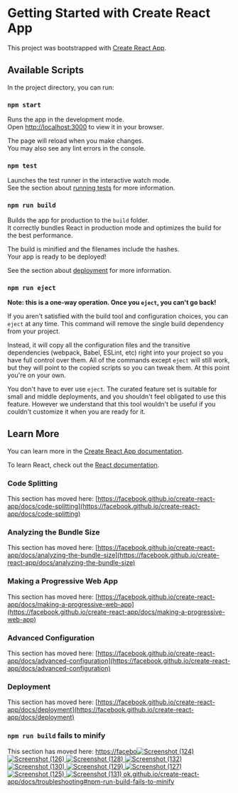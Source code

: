 # Getting Started with Create React App

This project was bootstrapped with [Create React App](https://github.com/facebook/create-react-app).

## Available Scripts

In the project directory, you can run:

### `npm start`

Runs the app in the development mode.\
Open [http://localhost:3000](http://localhost:3000) to view it in your browser.

The page will reload when you make changes.\
You may also see any lint errors in the console.

### `npm test`

Launches the test runner in the interactive watch mode.\
See the section about [running tests](https://facebook.github.io/create-react-app/docs/running-tests) for more information.

### `npm run build`

Builds the app for production to the `build` folder.\
It correctly bundles React in production mode and optimizes the build for the best performance.

The build is minified and the filenames include the hashes.\
Your app is ready to be deployed!

See the section about [deployment](https://facebook.github.io/create-react-app/docs/deployment) for more information.

### `npm run eject`

**Note: this is a one-way operation. Once you `eject`, you can't go back!**

If you aren't satisfied with the build tool and configuration choices, you can `eject` at any time. This command will remove the single build dependency from your project.

Instead, it will copy all the configuration files and the transitive dependencies (webpack, Babel, ESLint, etc) right into your project so you have full control over them. All of the commands except `eject` will still work, but they will point to the copied scripts so you can tweak them. At this point you're on your own.

You don't have to ever use `eject`. The curated feature set is suitable for small and middle deployments, and you shouldn't feel obligated to use this feature. However we understand that this tool wouldn't be useful if you couldn't customize it when you are ready for it.

## Learn More

You can learn more in the [Create React App documentation](https://facebook.github.io/create-react-app/docs/getting-started).

To learn React, check out the [React documentation](https://reactjs.org/).

### Code Splitting

This section has moved here: [https://facebook.github.io/create-react-app/docs/code-splitting](https://facebook.github.io/create-react-app/docs/code-splitting)

### Analyzing the Bundle Size

This section has moved here: [https://facebook.github.io/create-react-app/docs/analyzing-the-bundle-size](https://facebook.github.io/create-react-app/docs/analyzing-the-bundle-size)

### Making a Progressive Web App

This section has moved here: [https://facebook.github.io/create-react-app/docs/making-a-progressive-web-app](https://facebook.github.io/create-react-app/docs/making-a-progressive-web-app)

### Advanced Configuration

This section has moved here: [https://facebook.github.io/create-react-app/docs/advanced-configuration](https://facebook.github.io/create-react-app/docs/advanced-configuration)

### Deployment

This section has moved here: [https://facebook.github.io/create-react-app/docs/deployment](https://facebook.github.io/create-react-app/docs/deployment)

### `npm run build` fails to minify

This section has moved here: [https://facebo![Screenshot (124)](https://github.com/nidhikumari02/auth-frontend/assets/122108296/5e3a2bdc-5640-475e-be5d-f8edbab60a6d)
![Screenshot (126)](https://github.com/nidhikumari02/auth-frontend/assets/122108296/66dbe014-c892-489e-b93e-6c3791c6f54d)
![Screenshot (128)](https://github.com/nidhikumari02/auth-frontend/assets/122108296/060bb657-e7b9-4dc8-9c0b-840859fc23d3)
![Screenshot (132)](https://github.com/nidhikumari02/auth-frontend/assets/122108296/9d732f1c-2dc3-463a-bb93-93b09dd2cc90)
![Screenshot (130)](https://github.com/nidhikumari02/auth-frontend/assets/122108296/6461b28b-d4a3-4e42-aa9f-739fabf706c2)
![Screenshot (129)](https://github.com/nidhikumari02/auth-frontend/assets/122108296/8f6cbff2-0f2f-4d67-9490-602cb2be6b8e)
![Screenshot (127)](https://github.com/nidhikumari02/auth-frontend/assets/122108296/aec6dcc6-17a6-4aec-9114-e025a51222ee)
![Screenshot (125)](https://github.com/nidhikumari02/auth-frontend/assets/122108296/cb34e6dd-fc16-461d-8235-52edde57a8db)
![Screenshot (131)](https://github.com/nidhikumari02/auth-frontend/assets/122108296/102377e1-aa32-4aa2-b371-9c161c577c0f)
ok.github.io/create-react-app/docs/troubleshooting#npm-run-build-fails-to-minify](https://facebook.github.io/create-react-app/docs/troubleshooting#npm-run-build-fails-to-minify)


